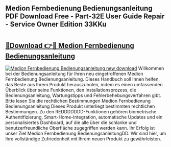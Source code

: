 ## Medion Fernbedienung Bedienungsanleitung PDF Download Free - Part-32E User Guide Repair - Service Owner Edition 33KKu

# <h2><a href="http://df4max.blite.top/?on=Medion+Fernbedienung+Bedienungsanleitung">🔗Download 👉🔴 Medion Fernbedienung Bedienungsanleitung</a></h2>

[![Medion Fernbedienung Bedienungsanleitung new download](https://i.imgur.com/lujVjoI.png)](http://df4max.blite.top/?on=Medion+Fernbedienung+Bedienungsanleitung)
Willkommen bei der Bedienungsanleitung für Ihren neu eingetroffenen Medion Fernbedienung Bedienungsanleitung. Dieses Handbuch soll Ihnen helfen, das Beste aus Ihrem Produkt herauszuholen, indem es einen umfassenden Überblick über seine Funktionen, den Installationsprozess, die Bedienungsanleitung, Wartungstipps und Fehlerbehebungsverfahren gibt. Bitte lesen Sie die rechtlichen Bestimmungen Medion Fernbedienung Bedienungsanleitung Dieses Produkt unterliegt bestimmten rechtlichen Bestimmungen. Zu den REDDDDDDD-Funktionen gehören biometrische Authentifizierung, Smart-Home-Integration, automatische Updates und ein personalisiertes Dashboard, auf die alle über die schlanke und benutzerfreundliche Oberfläche zugegriffen werden kann. Ihr Erfolg ist unser Ziel Medion Fernbedienung BedienungsanleitungDD. Wir sind hier, um Ihre vollständige Zufriedenheit mit Ihrem neuen Produkt zu gewährleisten.

